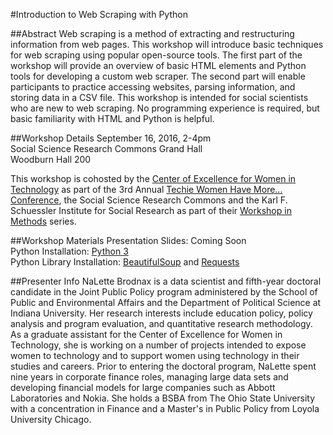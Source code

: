 #Introduction to Web Scraping with Python

##Abstract
Web scraping is a method of extracting and restructuring information from web pages.  This workshop will introduce basic techniques for web scraping using popular open-source tools.  The first part of the workshop will provide an overview of basic HTML elements and Python tools for developing a custom web scraper.  The second part will enable participants to practice accessing websites, parsing information, and storing data in a CSV file.  This workshop is intended for social scientists who are new to web scraping.  No programming experience is required, but basic familiarity with HTML and Python is helpful.

##Workshop Details
September 16, 2016, 2-4pm  
Social Science Research Commons Grand Hall  
Woodburn Hall 200

This workshop is cohosted by the [Center of Excellence for Women in Technology](http://cewit.indiana.edu) as part of the 3rd Annual [Techie Women Have More... Conference](http://techiewomenhavemore.wordpress.com), the Social Science Research Commons and the Karl F. Schuessler Institute for Social Research as part of their [Workshop in Methods](http://ssrc.indiana.edu/seminars/wim.shtml) series.


##Workshop Materials
Presentation Slides: Coming Soon  
Python Installation: [Python 3](https://www.python.org/downloads/)  
Python Library Installation: [BeautifulSoup](http://www.crummy.com/software/BeautifulSoup/bs4/doc/#) and [Requests](http://docs.python-requests.org/en/master/) 

##Presenter Info
NaLette Brodnax is a data scientist and fifth-year doctoral candidate in the Joint Public Policy program administered by the School of Public and Environmental Affairs and the Department of Political Science at Indiana University.  Her research interests include education policy, policy analysis and program evaluation, and quantitative research methodology.  As a graduate assistant for the Center of Excellence for Women in Technology, she is working on a number of projects intended to expose women to technology and to support women using technology in their studies and careers. Prior to entering the doctoral program, NaLette spent nine years in corporate finance roles, managing large data sets and developing financial models for large companies such as Abbott Laboratories and Nokia.  She holds a BSBA from The Ohio State University with a concentration in Finance and a Master's in Public Policy from Loyola University Chicago.

